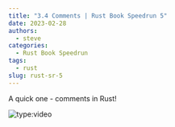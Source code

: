 ```yaml
---
title: "3.4 Comments | Rust Book Speedrun 5"
date: 2023-02-28
authors:
  - steve
categories:
  - Rust Book Speedrun
tags:
  - rust
slug: rust-sr-5
---
```


A quick one - comments in Rust!

<!-- more -->

![type:video](https://www.youtube.com/embed/nzH0lTTTE5c)
